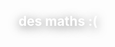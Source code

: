 <h2 style="color: white !important; text-shadow: 0px 3px 15px rgba(0,0,0,.5)">
  des maths :(
</h2>
